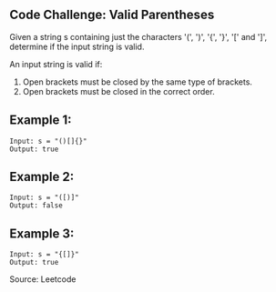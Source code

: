 ## Code Challenge: Valid Parentheses
Given a string s containing just the characters '(', ')', '{', '}', '[' and ']', determine if the input string is valid.

An input string is valid if:
1. Open brackets must be closed by the same type of brackets.
2. Open brackets must be closed in the correct order.

## Example 1:
```
Input: s = "()[]{}"
Output: true
```

## Example 2:
```
Input: s = "([)]"
Output: false
```

## Example 3:
```
Input: s = "{[]}"
Output: true
```

Source: Leetcode